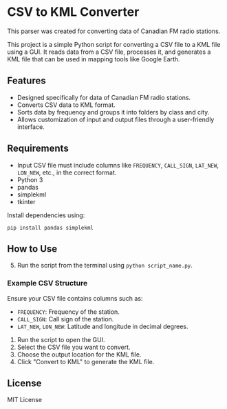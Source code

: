 # CSV to KML Converter

This parser was created for converting data of Canadian FM radio stations.

This project is a simple Python script for converting a CSV file to a KML file using a GUI. It reads data from a CSV file, processes it, and generates a KML file that can be used in mapping tools like Google Earth.

## Features
- Designed specifically for data of Canadian FM radio stations.
- Converts CSV data to KML format.
- Sorts data by frequency and groups it into folders by class and city.
- Allows customization of input and output files through a user-friendly interface.

## Requirements
- Input CSV file must include columns like `FREQUENCY`, `CALL_SIGN`, `LAT_NEW`, `LON_NEW`, etc., in the correct format.
- Python 3
- pandas
- simplekml
- tkinter

Install dependencies using:
```
pip install pandas simplekml
```

## How to Use
5. Run the script from the terminal using `python script_name.py`.
### Example CSV Structure
Ensure your CSV file contains columns such as:
- `FREQUENCY`: Frequency of the station.
- `CALL_SIGN`: Call sign of the station.
- `LAT_NEW`, `LON_NEW`: Latitude and longitude in decimal degrees.

1. Run the script to open the GUI.
2. Select the CSV file you want to convert.
3. Choose the output location for the KML file.
4. Click "Convert to KML" to generate the KML file.

## License
MIT License


